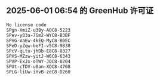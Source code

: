 ## 2025-06-01 06:54 的 GreenHub 许可证
```
No license code
SPgn-XmiZ-u3By-AOC8-5223
SPev-y83a-7Gm2-WYC8-B3BF
SPeG-VaEw-4kEQ-MyC8-B0EC
SPeD-yZqw-beFI-v5C8-9838
SPcV-qLtu-jhDb-E8C8-8327
SPXS-MZzw-yitJ-W6C8-6343
SPVP-ExJx-oTWY-JOC8-0204
SPUt-cTDV-u0an-XOC8-4708
SPLG-liUw-iYvB-zeC8-D260
```
